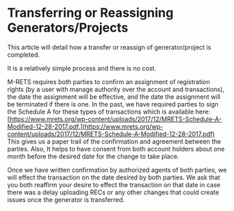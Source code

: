 Transferring or Reassigning Generators/Projects
===============================================

This article will detail how a transfer or reassign of generator/project is completed.

It is a relatively simple process and there is no cost.

M-RETS requires both parties to confirm an assignment of registration rights (by a user with manage authority over the account and transactions), the date the assignment will be effective, and the date the assignment will be terminated if there is one. In the past, we have required parties to sign the Schedule A for these types of transactions which is available here: [https://www.mrets.org/wp-content/uploads/2017/12/MRETS-Schedule-A-Modified-12-28-2017.pdf.](https://www.mrets.org/wp-content/uploads/2017/12/MRETS-Schedule-A-Modified-12-28-2017.pdf) This gives us a paper trail of the confirmation and agreement between the parties. Also, It helps to have consent from both account holders about one month before the desired date for the change to take place.

Once we have written confirmation by authorized agents of both parties, we will effect the transaction on the date desired by both parties. We ask that you both reaffirm your desire to effect the transaction on that date in case there was a delay uploading RECs or any other changes that could create issues once the generator is transferred.
